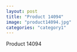 ```yaml
---
layout: post
title: "Product 14094"
image: "product14094.jpg"
categories: "category1"
---
```

Product 14094
